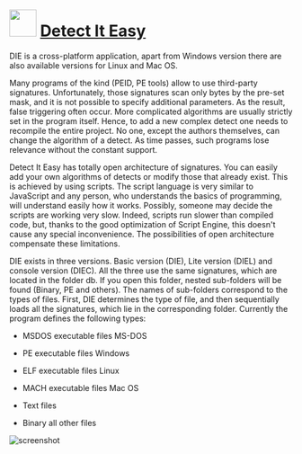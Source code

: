 ﻿# <img src="https://cdn.jsdelivr.net/gh/chtof/chocolatey-packages/automatic/die/die.png" width="48" height="48"/> [Detect It Easy](https://chocolatey.org/packages/die)

DIE is a cross-platform application, apart from Windows version there are also
available versions for Linux and Mac OS.

Many programs of the kind (PEID, PE tools) allow to use third-party signatures.
Unfortunately, those signatures scan only bytes by the pre-set mask, and it is
not possible to specify additional parameters. As the result, false triggering
often occur. More complicated algorithms are usually strictly set in the program
itself. Hence, to add a new complex detect one needs to recompile the entire
project. No one, except the authors themselves, can change the algorithm of
a detect. As time passes, such programs lose relevance without the constant support.

Detect It Easy has totally open architecture of signatures. You can easily
add your own algorithms of detects or modify those that already exist. This
is achieved by using scripts. The script language is very similar to JavaScript
and any person, who understands the basics of programming, will understand easily
how it works. Possibly, someone may decide the scripts are working very slow.
Indeed, scripts run slower than compiled code, but, thanks to the good optimization
of Script Engine, this doesn't cause any special inconvenience. The possibilities
of open architecture compensate these limitations.

DIE exists in three versions. Basic version (DIE), Lite version (DIEL) and
console version (DIEC). All the three use the same signatures, which are located
in the folder db. If you open this folder, nested sub-folders will be found
(Binary, PE and others). The names of sub-folders correspond to the types of files.
First, DIE determines the type of file, and then sequentially loads all the signatures,
which lie in the corresponding folder. Currently the program defines the following types:

* MSDOS executable files MS-DOS

* PE executable files Windows

* ELF executable files Linux

* MACH executable files Mac OS

* Text files

* Binary all other files

![screenshot](https://cdn.jsdelivr.net/gh/chtof/chocolatey-packages/automatic/die/screenshot.png)